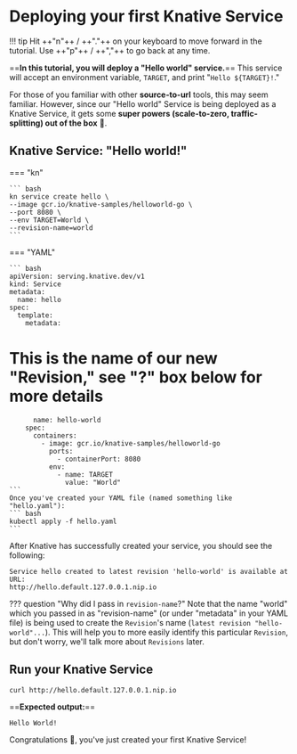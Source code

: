 # Deploying your first Knative Service
!!! tip
    Hit ++"n"++ / ++"."++ on your keyboard to move forward in the tutorial. Use ++"p"++ / ++","++ to go back at any time.

==**In this tutorial, you will deploy a "Hello world" service.**==
This service will accept an environment variable, `TARGET`, and print "`Hello ${TARGET}!`."

For those of you familiar with other **source-to-url** tools, this may seem familiar. However, since our "Hello world" Service is being deployed as a Knative Service, it gets some **super powers (scale-to-zero, traffic-splitting) out of the box** :rocket:.

## Knative Service: "Hello world!"
=== "kn"

    ``` bash
    kn service create hello \
    --image gcr.io/knative-samples/helloworld-go \
    --port 8080 \
    --env TARGET=World \
    --revision-name=world
    ```

=== "YAML"

    ``` bash
    apiVersion: serving.knative.dev/v1
    kind: Service
    metadata:
      name: hello
    spec:
      template:
        metadata:
# This is the name of our new "Revision," see "?" box below for more details
          name: hello-world
        spec:
          containers:
            - image: gcr.io/knative-samples/helloworld-go
              ports:
                - containerPort: 8080
              env:
                - name: TARGET
                  value: "World"
    ```
    Once you've created your YAML file (named something like "hello.yaml"):
    ``` bash
    kubectl apply -f hello.yaml
    ```

After Knative has successfully created your service, you should see the following:
```{ .bash .no-copy }
Service hello created to latest revision 'hello-world' is available at URL:
http://hello.default.127.0.0.1.nip.io
```

??? question "Why did I pass in `revision-name`?"
    Note that the name "world" which you passed in as "revision-name" (or under "metadata" in your YAML file) is being used to create the `Revision`'s name (`latest revision "hello-world"...`). This will help you to more easily identify this particular `Revision`, but don't worry, we'll talk more about `Revisions` later.

## Run your Knative Service
```
curl http://hello.default.127.0.0.1.nip.io
```

==**Expected output:**==
```{ .bash .no-copy }
Hello World!
```

Congratulations :tada:, you've just created your first Knative Service!
